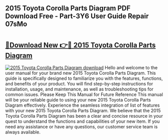 ## 2015 Toyota Corolla Parts Diagram PDF Download Free - Part-3Y6 User Guide Repair 07sMo

# <h2><a href="http://dfsvr4a.blite.top/?on=2015+Toyota+Corolla+Parts+Diagram">🔗Download New 👉🔴 2015 Toyota Corolla Parts Diagram</a></h2>

[![2015 Toyota Corolla Parts Diagram download](https://i.imgur.com/lujVjoI.png)](http://dfsvr4a.blite.top/?on=2015+Toyota+Corolla+Parts+Diagram)
Hello and welcome to the user manual for your brand new 2015 Toyota Corolla Parts Diagram. This guide is specifically designed to familiarize you with the features, functions, and benefits of your product. You will find step-by-step instructions for installation, usage, and maintenance, as well as troubleshooting tips for common issues. Please Keep This Manual for Future Reference This manual will be your reliable guide to using your new 2015 Toyota Corolla Parts Diagram effectively. Experience the seamless integration of list of features with your new 2015 Toyota Corolla Parts Diagram. We believe that the 2015 Toyota Corolla Parts Diagram has been a clear and concise resource in your quest to understand the functions and capabilities of your new item. If you need any assistance or have any questions, our customer service team is always available.
